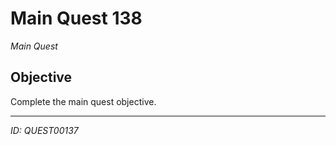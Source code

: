 # Main Quest 138

*Main Quest*

## Objective
Complete the main quest objective.

---
*ID: QUEST00137*